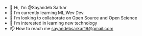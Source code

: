 - 👋 Hi, I’m @Sayandeb Sarkar
- 🌱 I’m currently learning ML,Wev Dev.
- 👯 I’m looking to collaborate on Open Source and Open Science
- 👀 I’m interested in learning new technology
- 📫 How to reach me sayandebsarkar19@gmail.com

<!---
sayandebju25/sayandebju25 is a ✨ special ✨ repository because its `README.md` (this file) appears on your GitHub profile.
You can click the Preview link to take a look at your changes.
--->
